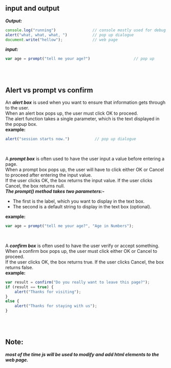 ## input and output
***Output:***
```js
console.log("running")                // console mostly used for debug
alert("what, what, what, ")           // pop up dialogue
document.write("hellow");             // web page
```

***input:***
```js
var age = prompt("tell me your age?")					// pop up
```


<br/>

<br/>


## Alert vs prompt vs confirm

An ***alert box*** is used when you want to ensure that information gets through to the user.
<br/>When an alert box pops up, the user must click OK to proceed.
<br/>The alert function takes a single parameter, which is the text displayed in the popup box.
<br/>**example:**
```js
alert("session starts now.")           // pop up dialogue
```

<br/>

A ***prompt box*** is often used to have the user input a value before entering a page.
<br/>When a prompt box pops up, the user will have to click either OK or Cancel to proceed after entering the input value.
<br/>If the user clicks OK, the box returns the input value. If the user clicks Cancel, the box returns null.
<br/>***The prompt() method takes two parameters:-*** 
- The first is the label, which you want to display in the text box.
- The second is a default string to display in the text box (optional).

**example:**
```js
var age = prompt("tell me your age?", "Age in Numbers");
```

<br/>

A ***confirm box*** is often used to have the user verify or accept something.
<br/>When a confirm box pops up, the user must click either OK or Cancel to proceed.
<br/>If the user clicks OK, the box returns true. If the user clicks Cancel, the box returns false.
<br/>**example:** 
```js
var result = confirm("Do you really want to leave this page?");
if (result == true) {
    alert("Thanks for visiting");
}
else {
    alert("Thanks for staying with us");
}
```


<br/>

<br/>


## Note: 
***most of the time js will be used to modify and add html elements to the web page.***
